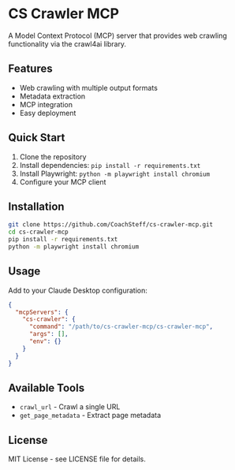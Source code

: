 # CS Crawler MCP

A Model Context Protocol (MCP) server that provides web crawling functionality via the crawl4ai library.

## Features

- Web crawling with multiple output formats
- Metadata extraction
- MCP integration
- Easy deployment

## Quick Start

1. Clone the repository
2. Install dependencies: `pip install -r requirements.txt`
3. Install Playwright: `python -m playwright install chromium`
4. Configure your MCP client

## Installation

```bash
git clone https://github.com/CoachSteff/cs-crawler-mcp.git
cd cs-crawler-mcp
pip install -r requirements.txt
python -m playwright install chromium
```

## Usage

Add to your Claude Desktop configuration:

```json
{
  "mcpServers": {
    "cs-crawler": {
      "command": "/path/to/cs-crawler-mcp/cs-crawler-mcp",
      "args": [],
      "env": {}
    }
  }
}
```

## Available Tools

- `crawl_url` - Crawl a single URL
- `get_page_metadata` - Extract page metadata

## License

MIT License - see LICENSE file for details.
